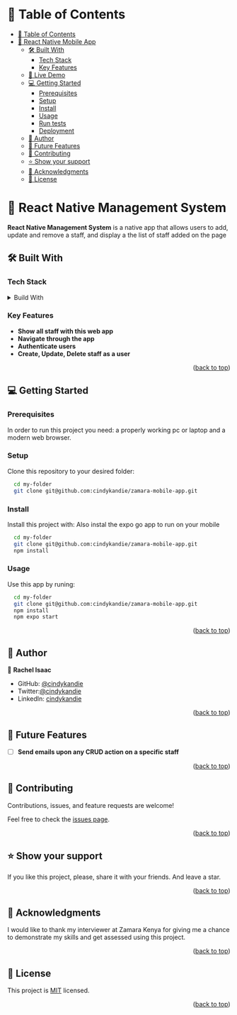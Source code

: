 <a name="readme-top"></a>

# 📗 Table of Contents

- [📗 Table of Contents](#-table-of-contents)
- [📖 React Native Mobile App ](#-react-native-mobile-app-)
  - [🛠 Built With ](#-built-with-)
    - [Tech Stack ](#tech-stack-)
    - [Key Features ](#key-features-)
  - [🚀 Live Demo ](#-live-demo-)
  - [💻 Getting Started ](#-getting-started-)
    - [Prerequisites](#prerequisites)
    - [Setup](#setup)
    - [Install](#install)
    - [Usage](#usage)
    - [Run tests](#run-tests)
    - [Deployment](#deployment)
  - [👥 Author ](#-author-)
  - [🔭 Future Features ](#-future-features-)
  - [🤝 Contributing ](#-contributing-)
  - [⭐️ Show your support ](#️-show-your-support-)
  - [🙏 Acknowledgments ](#-acknowledgments-)
  - [📝 License ](#-license-)

# 📖 React Native Management System <a name="about-project"></a>

**React Native Management System** is a native app that allows users to add, update and remove a staff, and display a the list of staff added on the page

## 🛠 Built With <a name="built-with"></a>

### Tech Stack <a name="tech-stack"></a>

<details>
  <summary>Build With</summary>
  <ul>
    <li><a href="https://reactnative.com/">React Native</a></li>
    <li><a href="https://reactjs.org/">React.js</a></li>
    <li><a href="https://developer.mozilla.org/en-US/docs/Web/CSS">CSS</a></li>
    <li><a href="https://www.javascript.com/">JavaScript</a></li>
  </ul>
</details>

### Key Features <a name="key-features"></a>

- **Show all staff with this web app**
- **Navigate through the app**
- **Authenticate users**
- **Create, Update, Delete staff as a user**
<p align="right">(<a href="#readme-top">back to top</a>)</p>

<!-- ## 🚀 Live Demo <a name="live-demo"></a>

- [Live Demo]() -->

<!-- <p align="right">(<a href="#readme-top">back to top</a>)</p> -->

## 💻 Getting Started <a name="getting-started"></a>

### Prerequisites

In order to run this project you need: a properly working pc or laptop and a modern web browser.

### Setup

Clone this repository to your desired folder:

```sh
  cd my-folder
  git clone git@github.com:cindykandie/zamara-mobile-app.git
```

### Install

Install this project with:
Also instal the expo go app to run on your mobile

```sh
  cd my-folder
  git clone git@github.com:cindykandie/zamara-mobile-app.git
  npm install
```

### Usage

Use this app by runing:

```sh
  cd my-folder
  git clone git@github.com:cindykandie/zamara-mobile-app.git
  npm install
  npm expo start
```

<!-- ### Run tests

Test this app by runing:

```sh
  cd my-folder
  git clone git@github.com:Rachelwebdev/react-bookstore.git
  npm install
  npm test
``` -->

<!-- ### Deployment

You can deploy this project using: GitHub but if you want to deploy make sure you let me know first :3 -->

<p align="right">(<a href="#readme-top">back to top</a>)</p>

## 👥 Author <a name="authors"></a>

👤 **Rachel Isaac**

- GitHub: [@cindykandie](https://github.com/cindykandie)
- Twitter:[@cindykandie](https://twitter.com/cindy_kandie)
- LinkedIn: [cindykandie](https://www.linkedin.com/in/cindykandie/)

<p align="right">(<a href="#readme-top">back to top</a>)</p>

## 🔭 Future Features <a name="future-features"></a>

- [ ] **Send emails upon any CRUD action on a specific staff**

<p align="right">(<a href="#readme-top">back to top</a>)</p>

## 🤝 Contributing <a name="contributing"></a>

Contributions, issues, and feature requests are welcome!

Feel free to check the [issues page](https://github.com/cindykandie/zamara-mobile-app/issues).

<p align="right">(<a href="#readme-top">back to top</a>)</p>

## ⭐️ Show your support <a name="support"></a>

If you like this project, please, share it with your friends. And leave a star.

<p align="right">(<a href="#readme-top">back to top</a>)</p>

## 🙏 Acknowledgments <a name="acknowledgements"></a>

I would like to thank my interviewer at Zamara Kenya for giving me a chance to demonstrate my skills and get assessed using this project.

<p align="right">(<a href="#readme-top">back to top</a>)</p>

## 📝 License <a name="license"></a>

This project is [MIT](./LICENSE) licensed.

<p align="right">(<a href="#readme-top">back to top</a>)</p>
